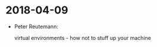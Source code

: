 2018-04-09
==========

* Peter Reutemann:

  virtual environments - how not to stuff up your machine

